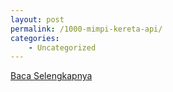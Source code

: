 ```yaml
---
layout: post
permalink: /1000-mimpi-kereta-api/
categories:
    - Uncategorized
---
```


[Baca Selengkapnya](/03)